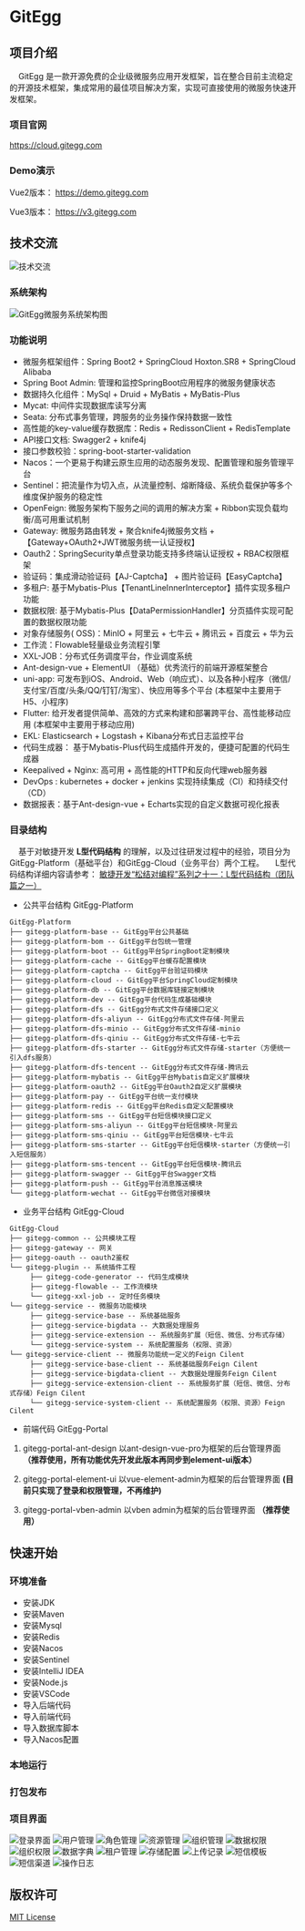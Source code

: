 # GitEgg

## 项目介绍
&nbsp;&nbsp;&nbsp;&nbsp;GitEgg 是一款开源免费的企业级微服务应用开发框架，旨在整合目前主流稳定的开源技术框架，集成常用的最佳项目解决方案，实现可直接使用的微服务快速开发框架。

### 项目官网
https://cloud.gitegg.com

### Demo演示

Vue2版本：
https://demo.gitegg.com

Vue3版本：
https://v3.gitegg.com

## 技术交流

![技术交流](https://upload-images.jianshu.io/upload_images/19669137-65e36447b5d84f6d.png?imageMogr2/auto-orient/strip%7CimageView2/2/w/1240)

### 系统架构
![GitEgg微服务系统架构图](https://images.gitee.com/uploads/images/2021/0622/222859_8209a5ea_378796.png "GitEgg微服务系统架构图.png")

### 功能说明
* 微服务框架组件：Spring Boot2 + SpringCloud Hoxton.SR8 + SpringCloud Alibaba
* Spring Boot Admin: 管理和监控SpringBoot应用程序的微服务健康状态
* 数据持久化组件：MySql + Druid + MyBatis + MyBatis-Plus
* Mycat: 中间件实现数据库读写分离
* Seata: 分布式事务管理，跨服务的业务操作保持数据一致性
* 高性能的key-value缓存数据库：Redis + RedissonClient + RedisTemplate
* API接口文档:  Swagger2 + knife4j
* 接口参数校验：spring-boot-starter-validation
* Nacos：一个更易于构建云原生应用的动态服务发现、配置管理和服务管理平台
* Sentinel：把流量作为切入点，从流量控制、熔断降级、系统负载保护等多个维度保护服务的稳定性
* OpenFeign:  微服务架构下服务之间的调用的解决方案 + Ribbon实现负载均衡/高可用重试机制
* Gateway:  微服务路由转发 + 聚合knife4j微服务文档 + 【Gateway+OAuth2+JWT微服务统一认证授权】
* Oauth2：SpringSecurity单点登录功能支持多终端认证授权 + RBAC权限框架
* 验证码：集成滑动验证码【AJ-Captcha】 + 图片验证码【EasyCaptcha】
* 多租户:  基于Mybatis-Plus【TenantLineInnerInterceptor】插件实现多租户功能
* 数据权限:  基于Mybatis-Plus【DataPermissionHandler】分页插件实现可配置的数据权限功能
* 对象存储服务( OSS)：MinIO + 阿里云 + 七牛云 + 腾讯云 + 百度云 + 华为云
* 工作流：Flowable轻量级业务流程引擎
* XXL-JOB：分布式任务调度平台，作业调度系统
* Ant-design-vue + ElementUI （基础）优秀流行的前端开源框架整合
* uni-app: 可发布到iOS、Android、Web（响应式）、以及各种小程序（微信/支付宝/百度/头条/QQ/钉钉/淘宝）、快应用等多个平台 (本框架中主要用于H5、小程序)
* Flutter:  给开发者提供简单、高效的方式来构建和部署跨平台、高性能移动应用 (本框架中主要用于移动应用)
* EKL:  Elasticsearch + Logstash + Kibana分布式日志监控平台
* 代码生成器： 基于Mybatis-Plus代码生成插件开发的，便捷可配置的代码生成器
* Keepalived + Nginx: 高可用 + 高性能的HTTP和反向代理web服务器
* DevOps : kubernetes + docker + jenkins 实现持续集成（CI）和持续交付（CD）
* 数据报表：基于Ant-design-vue + Echarts实现的自定义数据可视化报表

### 目录结构

&nbsp;&nbsp;&nbsp;&nbsp;基于对敏捷开发 **L型代码结构** 的理解，以及过往研发过程中的经验，项目分为GitEgg-Platform（基础平台）和GitEgg-Cloud（业务平台）两个工程。
&nbsp;&nbsp;&nbsp;&nbsp;L型代码结构详细内容请参考： [敏捷开发“松结对编程”系列之十一：L型代码结构（团队篇之一）](https://blog.csdn.net/lancees/article/details/7914738)

* 公共平台结构 GitEgg-Platform
```
GitEgg-Platform
├── gitegg-platform-base -- GitEgg平台公共基础
├── gitegg-platform-bom -- GitEgg平台包统一管理
├── gitegg-platform-boot -- GitEgg平台SpringBoot定制模块
├── gitegg-platform-cache -- GitEgg平台缓存配置模块
├── gitegg-platform-captcha -- GitEgg平台验证码模块
├── gitegg-platform-cloud -- GitEgg平台SpringCloud定制模块
├── gitegg-platform-db -- GitEgg平台数据库链接定制模块
├── gitegg-platform-dev -- GitEgg平台代码生成基础模块
├── gitegg-platform-dfs -- GitEgg分布式文件存储接口定义
├── gitegg-platform-dfs-aliyun -- GitEgg分布式文件存储-阿里云
├── gitegg-platform-dfs-minio -- GitEgg分布式文件存储-minio
├── gitegg-platform-dfs-qiniu -- GitEgg分布式文件存储-七牛云
├── gitegg-platform-dfs-starter -- GitEgg分布式文件存储-starter（方便统一引入dfs服务）
├── gitegg-platform-dfs-tencent -- GitEgg分布式文件存储-腾讯云
├── gitegg-platform-mybatis -- GitEgg平台Mybatis自定义扩展模块
├── gitegg-platform-oauth2 -- GitEgg平台Oauth2自定义扩展模块
├── gitegg-platform-pay -- GitEgg平台统一支付模块
├── gitegg-platform-redis -- GitEgg平台Redis自定义配置模块
├── gitegg-platform-sms -- GitEgg平台短信模块接口定义
├── gitegg-platform-sms-aliyun -- GitEgg平台短信模块-阿里云
├── gitegg-platform-sms-qiniu -- GitEgg平台短信模块-七牛云
├── gitegg-platform-sms-starter -- GitEgg平台短信模块-starter（方便统一引入短信服务）
├── gitegg-platform-sms-tencent -- GitEgg平台短信模块-腾讯云
├── gitegg-platform-swagger -- GitEgg平台Swagger文档
├── gitegg-platform-push -- GitEgg平台消息推送模块
└── gitegg-platform-wechat -- GitEgg平台微信对接模块
```
* 业务平台结构 GitEgg-Cloud
```
GitEgg-Cloud
├── gitegg-common -- 公共模块工程
├── gitegg-gateway -- 网关
├── gitegg-oauth -- oauth2鉴权
└── gitegg-plugin -- 系统插件工程
     ├── gitegg-code-generator -- 代码生成模块
     ├── gitegg-flowable -- 工作流模块
     └── gitegg-xxl-job -- 定时任务模块
└── gitegg-service -- 微服务功能模块
     ├── gitegg-service-base -- 系统基础服务
     ├── gitegg-service-bigdata -- 大数据处理服务
     ├── gitegg-service-extension -- 系统服务扩展（短信、微信、分布式存储）
     └── gitegg-service-system -- 系统配置服务（权限、资源）
└── gitegg-service-client -- 微服务功能统一定义的Feign Cilent
     ├── gitegg-service-base-client -- 系统基础服务Feign Cilent
     ├── gitegg-service-bigdata-client -- 大数据处理服务Feign Cilent
     ├── gitegg-service-extension-client -- 系统服务扩展（短信、微信、分布式存储）Feign Cilent
     └── gitegg-service-system-client -- 系统配置服务（权限、资源）Feign Cilent
```
* 前端代码 GitEgg-Portal

1. gitegg-portal-ant-design 以ant-design-vue-pro为框架的后台管理界面 **（推荐使用，所有功能优先开发此版本再同步到element-ui版本）**

2. gitegg-portal-element-ui  以vue-element-admin为框架的后台管理界面 **(目前只实现了登录和权限管理，不再维护)**

3. gitegg-portal-vben-admin  以vben admin为框架的后台管理界面 **（推荐使用）**


## 快速开始

### 环境准备

* 安装JDK
* 安装Maven
* 安装Mysql
* 安装Redis
* 安装Nacos
* 安装Sentinel
* 安装IntelliJ IDEA
* 安装Node.js
* 安装VSCode
* 导入后端代码
* 导入前端代码
* 导入数据库脚本
* 导入Nacos配置

### 本地运行

### 打包发布

### 项目界面
![登录界面](https://upload-images.jianshu.io/upload_images/19669137-b357fa343904018f.png?imageMogr2/auto-orient/strip%7CimageView2/2/w/1240)
![用户管理](https://upload-images.jianshu.io/upload_images/19669137-44ad0680280074ac.png?imageMogr2/auto-orient/strip%7CimageView2/2/w/1240)
![角色管理](https://upload-images.jianshu.io/upload_images/19669137-07f02fa112cd05d6.png?imageMogr2/auto-orient/strip%7CimageView2/2/w/1240)
![资源管理](https://upload-images.jianshu.io/upload_images/19669137-16c6c9288a09c231.png?imageMogr2/auto-orient/strip%7CimageView2/2/w/1240)
![组织管理](https://upload-images.jianshu.io/upload_images/19669137-a1b6bd2a34e81b70.png?imageMogr2/auto-orient/strip%7CimageView2/2/w/1240)
![数据权限](https://upload-images.jianshu.io/upload_images/19669137-72a14c70d6ca18a8.png?imageMogr2/auto-orient/strip%7CimageView2/2/w/1240)
![组织权限](https://upload-images.jianshu.io/upload_images/19669137-619c4a1c60e329b9.png?imageMogr2/auto-orient/strip%7CimageView2/2/w/1240)
![数据字典](https://upload-images.jianshu.io/upload_images/19669137-e7bb90579c31d468.png?imageMogr2/auto-orient/strip%7CimageView2/2/w/1240)
![租户管理](https://upload-images.jianshu.io/upload_images/19669137-048658392907247e.png?imageMogr2/auto-orient/strip%7CimageView2/2/w/1240)
![存储配置](https://upload-images.jianshu.io/upload_images/19669137-96ffd448f5db983b.png?imageMogr2/auto-orient/strip%7CimageView2/2/w/1240)
![上传记录](https://upload-images.jianshu.io/upload_images/19669137-577303bc49970e48.png?imageMogr2/auto-orient/strip%7CimageView2/2/w/1240)
![短信模板](https://upload-images.jianshu.io/upload_images/19669137-9c4e2d5fdb77af0c.png?imageMogr2/auto-orient/strip%7CimageView2/2/w/1240)
![短信渠道](https://upload-images.jianshu.io/upload_images/19669137-656f951da7073d32.png?imageMogr2/auto-orient/strip%7CimageView2/2/w/1240)
![操作日志](https://upload-images.jianshu.io/upload_images/19669137-6daf8e21b6e18f3f.png?imageMogr2/auto-orient/strip%7CimageView2/2/w/1240)

## 版权许可

[MIT License](https://github.com/wmz1930/GitEgg/blob/main/LICENSE)
